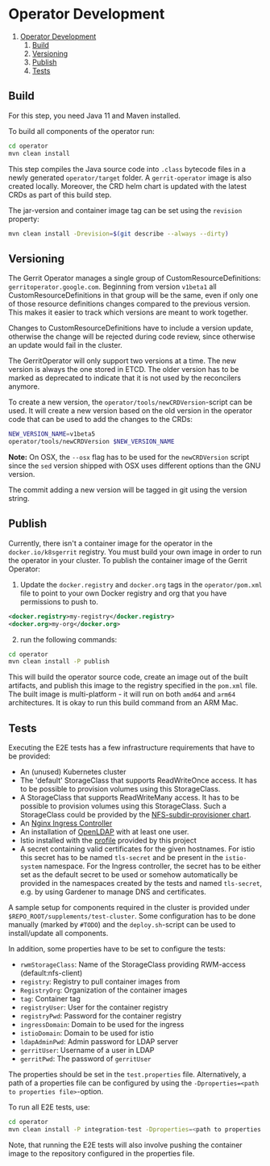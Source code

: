 # Operator Development

1. [Operator Development](#operator-development)
   1. [Build](#build)
   2. [Versioning](#versioning)
   3. [Publish](#publish)
   4. [Tests](#tests)

## Build

For this step, you need Java 11 and Maven installed.

To build all components of the operator run:

```sh
cd operator
mvn clean install
```

This step compiles the Java source code into `.class` bytecode files in a newly
generated `operator/target` folder. A `gerrit-operator` image is also created
locally. Moreover, the CRD helm chart is updated with the latest CRDs as part of
this build step.

The jar-version and container image tag can be set using the `revision` property:

```sh
mvn clean install -Drevision=$(git describe --always --dirty)
```

## Versioning

The Gerrit Operator manages a single group of CustomResourceDefinitions:
`gerritoperator.google.com`. Beginning from version `v1beta1` all
CustomResourceDefinitions in that group will be the same, even if only one of
those resource definitions changes compared to the previous version. This makes
it easier to track which versions are meant to work together.

Changes to CustomResourceDefinitions have to include a version update, otherwise
the change will be rejected during code review, since otherwise an update would
fail in the cluster.

The GerritOperator will only support two versions at a time. The new version is
always the one stored in ETCD. The older version has to be marked as deprecated
to indicate that it is not used by the reconcilers anymore.

To create a new version, the `operator/tools/newCRDVersion`-script can be used.
It will create a new version based on the old version in the operator code that
can be used to add the changes to the CRDs:

```sh
NEW_VERSION_NAME=v1beta5
operator/tools/newCRDVersion $NEW_VERSION_NAME
```

**Note:** On OSX, the `--osx` flag has to be used for the `newCRDVersion` script
since the `sed` version shipped with OSX uses different options than the GNU
version.

The commit adding a new version will be tagged in git using the version string.

## Publish

Currently, there isn't a container image for the operator in the
`docker.io/k8sgerrit` registry. You must build your own image in order to run
the operator in your cluster. To publish the container image of the Gerrit
Operator:

1. Update the `docker.registry` and `docker.org` tags in the `operator/pom.xml`
file to point to your own Docker registry and org that you have permissions to
push to.

```xml
<docker.registry>my-registry</docker.registry>
<docker.org>my-org</docker.org>
```

2. run the following commands:

```sh
cd operator
mvn clean install -P publish
```

This will build the operator source code, create an image out of the
built artifacts, and publish this image to the registry specified in the
`pom.xml` file. The built image is multi-platform - it will run on both `amd64`
and `arm64` architectures. It is okay to run this build command from an ARM
Mac.

## Tests

Executing the E2E tests has a few infrastructure requirements that have to be
provided:

- An (unused) Kubernetes cluster
- The 'default' StorageClass that supports ReadWriteOnce access. It has to be
  possible to provision volumes using this StorageClass.
- A StorageClass that supports ReadWriteMany access. It has to be possible to
  provision volumes using this StorageClass. Such a StorageClass could be provided
  by the [NFS-subdir-provisioner chart](https://github.com/kubernetes-sigs/nfs-subdir-external-provisioner).
- An [Nginx Ingress Controller](https://github.com/kubernetes/ingress-nginx)
- An installation of [OpenLDAP](../supplements/test-cluster/ldap/openldap.yaml)
  with at least one user.
- Istio installed with the [profile](../istio/gerrit.profile.yaml) provided by
  this project
- A secret containing valid certificates for the given hostnames. For istio this
  secret has to be named `tls-secret` and be present in the `istio-system` namespace.
  For the Ingress controller, the secret has to be either set as the default
  secret to be used or somehow automatically be provided in the namespaces created
  by the tests and named `tls-secret`, e.g. by using Gardener to manage DNS and
  certificates.

A sample setup for components required in the cluster is provided under
`$REPO_ROOT/supplements/test-cluster`. Some configuration has to be done manually
(marked by `#TODO`) and the `deploy.sh`-script can be used to install/update all
components.

In addition, some properties have to be set to configure the tests:

- `rwmStorageClass`: Name of the StorageClass providing RWM-access (default:nfs-client)
- `registry`: Registry to pull container images from
- `RegistryOrg`: Organization of the container images
- `tag`: Container tag
- `registryUser`: User for the container registry
- `registryPwd`: Password for the container registry
- `ingressDomain`: Domain to be used for the ingress
- `istioDomain`: Domain to be used for istio
- `ldapAdminPwd`: Admin password for LDAP server
- `gerritUser`: Username of a user in LDAP
- `gerritPwd`: The password of `gerritUser`

The properties should be set in the `test.properties` file. Alternatively, a
path of a properties file can be configured by using the
`-Dproperties=<path to properties file>`-option.

To run all E2E tests, use:

```sh
cd operator
mvn clean install -P integration-test -Dproperties=<path to properties file>
```

Note, that running the E2E tests will also involve pushing the container image
to the repository configured in the properties file.
